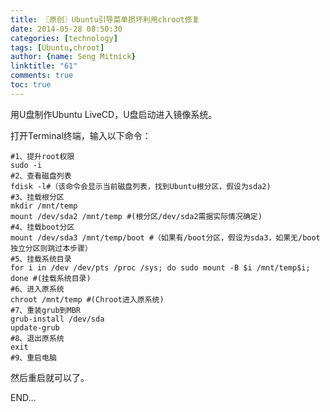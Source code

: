 ```yaml
---
title: 〖原创〗Ubuntu引导菜单损坏利用chroot修复
date: 2014-05-28 08:50:30
categories: [technology]
tags: [Ubuntu,chroot]
author: {name: Seng Mitnick}
linktitle: "61"
comments: true
toc: true
---
```

用U盘制作Ubuntu LiveCD，U盘启动进入镜像系统。

打开Terminal终端，输入以下命令：<!--more-->
~~~ shell
#1、提升root权限
sudo -i
#2、查看磁盘列表
fdisk -l#（该命令会显示当前磁盘列表，找到Ubuntu根分区，假设为sda2)
#3、挂载根分区
mkdir /mnt/temp
mount /dev/sda2 /mnt/temp #(根分区/dev/sda2需据实际情况确定)
#4、挂载boot分区
mount /dev/sda3 /mnt/temp/boot #（如果有/boot分区，假设为sda3，如果无/boot独立分区则跳过本步骤）
#5、挂载系统目录
for i in /dev /dev/pts /proc /sys; do sudo mount -B $i /mnt/temp$i; done #(挂载系统目录)
#6、进入原系统
chroot /mnt/temp #(Chroot进入原系统)
#7、重装grub到MBR
grub-install /dev/sda
update-grub
#8、退出原系统
exit
#9、重启电脑
~~~
然后重启就可以了。




END...
